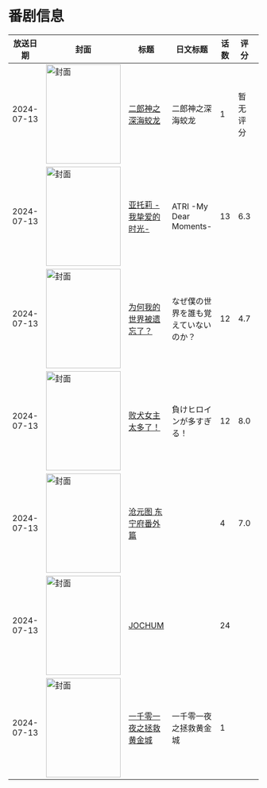 # 番剧信息

|放送日期|封面|标题|日文标题|话数|评分|评分人数|
|---|---|---|---|---|---|---|
|2024-07-13|<img src="//lain.bgm.tv/pic/cover/c/42/fe/389657_2un2d.jpg" alt="封面" style="width:150px;height:200px;object-fit:cover;">|[二郎神之深海蛟龙](https://bangumi.tv/subject/389657)|二郎神之深海蛟龙|1|暂无评分|少于10人评分|
|2024-07-13|<img src="//lain.bgm.tv/pic/cover/c/66/6d/397604_TgJ63.jpg" alt="封面" style="width:150px;height:200px;object-fit:cover;">|[亚托莉 -我挚爱的时光-](https://bangumi.tv/subject/397604)|ATRI -My Dear Moments-|13|6.3|3799人评分|
|2024-07-13|<img src="//lain.bgm.tv/pic/cover/c/b4/f9/446615_qpXQH.jpg" alt="封面" style="width:150px;height:200px;object-fit:cover;">|[为何我的世界被遗忘了？](https://bangumi.tv/subject/446615)|なぜ僕の世界を誰も覚えていないのか？|12|4.7|807人评分|
|2024-07-13|<img src="//lain.bgm.tv/pic/cover/c/e4/dc/464376_NsZRw.jpg" alt="封面" style="width:150px;height:200px;object-fit:cover;">|[败犬女主太多了！](https://bangumi.tv/subject/464376)|負けヒロインが多すぎる！|12|8.0|17912人评分|
|2024-07-13|<img src="//lain.bgm.tv/pic/cover/c/69/7a/469416_Bqkb8.jpg" alt="封面" style="width:150px;height:200px;object-fit:cover;">|[沧元图 东宁府番外篇](https://bangumi.tv/subject/469416)||4|7.0|89人评分|
|2024-07-13|<img src="//lain.bgm.tv/pic/cover/c/a2/7f/490781_Ret00.jpg" alt="封面" style="width:150px;height:200px;object-fit:cover;">|[JOCHUM](https://bangumi.tv/subject/490781)||24|||
|2024-07-13|<img src="//lain.bgm.tv/pic/cover/c/ba/bc/500090_Rc4ce.jpg" alt="封面" style="width:150px;height:200px;object-fit:cover;">|[一千零一夜之拯救黄金城](https://bangumi.tv/subject/500090)|一千零一夜之拯救黄金城|1|||
